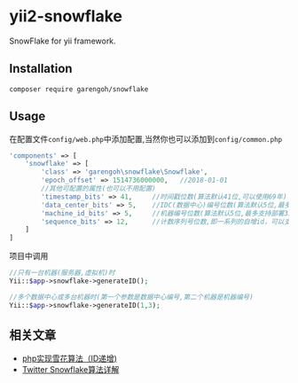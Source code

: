 # yii2-snowflake
SnowFlake for yii framework.

## Installation

`composer require garengoh/snowflake`

## Usage

在配置文件`config/web.php`中添加配置,当然你也可以添加到`config/common.php`

```php
'components' => [
    'snowflake' => [
        'class' => 'garengoh\snowflake\Snowflake',
        'epoch_offset' => 1514736000000,   //2018-01-01
        //其他可配置的属性(也可以不用配置)
        'timestamp_bits' => 41,     //时间戳位数(算法默认41位,可以使用69年)
        'data_center_bits' => 5,    //IDC(数据中心)编号位数(算法默认5位,最多支持部署32个节点)
        'machine_id_bits' => 5,     //机器编号位数(算法默认5位,最多支持部署32个节点)
        'sequence_bits' => 12,      //计数序列号位数,即一系列的自增id，可以支持同一节点同一毫秒生成多个ID序号(算法默认12位,支持每个节点每毫秒产生4096个ID序号)。
    ]
]
```
项目中调用
```php
//只有一台机器(服务器,虚拟机)时
Yii::$app->snowflake->generateID();

//多个数据中心或多台机器时(第一个参数是数据中心编号,第二个机器是机器编号)
Yii::$app->snowflake->generateID(1,3);
```

## 相关文章
- [php实现雪花算法（ID递增)](http://wqiang.net/article/view?id=23)
- [Twitter Snowflake算法详解](https://blog.csdn.net/yangding_/article/details/52768906)
